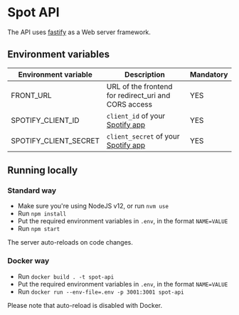 # Spot API

The API uses [fastify](https://www.fastify.io/) as a Web server framework.

## Environment variables

| Environment variable  | Description                                                                     | Mandatory |
|-----------------------|---------------------------------------------------------------------------------|-----------|
| FRONT_URL             | URL of the frontend for redirect_uri and CORS access                            | YES       |
| SPOTIFY_CLIENT_ID     | `client_id` of your [Spotify app](https://developer.spotify.com/dashboard/)     | YES       |
| SPOTIFY_CLIENT_SECRET | `client_secret` of your [Spotify app](https://developer.spotify.com/dashboard/) | YES       |

## Running locally

### Standard way

- Make sure you're using NodeJS v12, or run `nvm use`
- Run `npm install`
- Put the required environment variables in `.env`, in the format `NAME=VALUE`
- Run `npm start`

The server auto-reloads on code changes.

### Docker way

- Run `docker build . -t spot-api`
- Put the required environment variables in `.env`, in the format `NAME=VALUE`
- Run `docker run --env-file=.env -p 3001:3001 spot-api`

Please note that auto-reload is disabled with Docker.
